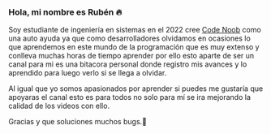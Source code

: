 ### Hola, mi nombre es Rubén 🔥

Soy estudiante de ingeniería en sistemas en el 2022 cree [Code Noob](https://www.youtube.com/@codenoo6) como una auto ayuda ya que como desarrolladores olvidamos en ocasiones lo que aprendemos en este mundo de la programación que es muy extenso y conlleva muchas horas de tiempo aprender por ello esto aparte de ser un canal para mi es una bitacora personal donde registro mis avances y lo aprendido para luego verlo si se llega a olvidar.

Al igual que yo somos apasionados por aprender si puedes me gustaría que apoyaras el canal esto es para todos no solo para mí se ira mejorando la calidad de los videos con ello.

Gracias y que soluciones muchos bugs.🤪

<!--
**CodeNoo6/CodeNoo6** is a ✨ _special_ ✨ repository because its `README.md` (this file) appears on your GitHub profile.

Here are some ideas to get you started:

- 🔭 I’m currently working on ...
- 🌱 I’m currently learning ...
- 👯 I’m looking to collaborate on ...
- 🤔 I’m looking for help with ...
- 💬 Ask me about ...
- 📫 How to reach me: ...
- 😄 Pronouns: ...
- ⚡ Fun fact: ...
-->
